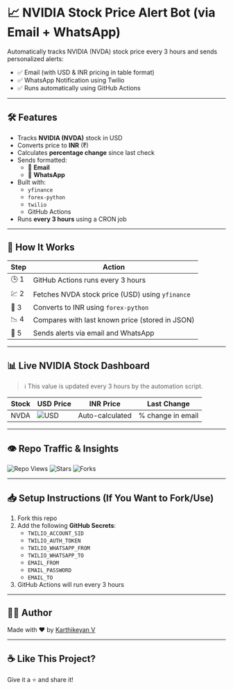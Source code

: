 # 📈 NVIDIA Stock Price Alert Bot (via Email + WhatsApp)

Automatically tracks NVIDIA (NVDA) stock price every 3 hours and sends personalized alerts:
- ✅ Email (with USD & INR pricing in table format)
- ✅ WhatsApp Notification using Twilio
- ✅ Runs automatically using GitHub Actions

---

## 🛠 Features

- Tracks **NVIDIA (NVDA)** stock in USD
- Converts price to **INR** (₹)
- Calculates **percentage change** since last check
- Sends formatted:
  - 📧 **Email**
  - 💬 **WhatsApp**
- Built with:
  - `yfinance`
  - `forex-python`
  - `twilio`
  - GitHub Actions
- Runs **every 3 hours** using a CRON job

---

## 🚀 How It Works

| Step | Action |
|------|--------|
| 🕒 1 | GitHub Actions runs every 3 hours |
| 💹 2 | Fetches NVDA stock price (USD) using `yfinance` |
| 🔁 3 | Converts to INR using `forex-python` |
| 📉 4 | Compares with last known price (stored in JSON) |
| 🔔 5 | Sends alerts via email and WhatsApp |

---

## 📊 Live NVIDIA Stock Dashboard

> ℹ️ This value is updated every 3 hours by the automation script.

| Stock | USD Price | INR Price | Last Change |
|-------|-----------|-----------|--------------|
| NVDA  | ![USD](https://img.shields.io/badge/dynamic/json?color=blue&label=USD&query=last_price&url=https://raw.githubusercontent.com/Karthikeyan01V/nvdia-stock-alert-bot/blob/main/last_price.json) | Auto-calculated | % change in email |

---

## 👁️ Repo Traffic & Insights

![Repo Views](https://komarev.com/ghpvc/?username=Karthikeyan01V&label=Repo+Views&color=brightgreen)
![Stars](https://img.shields.io/github/stars/Karthikeyan01V/nvdia-stock-alert-bot?style=social)
![Forks](https://img.shields.io/github/forks/Karthikeyan01V/nvdia-stock-alert-bot?style=social)

---

## 📥 Setup Instructions (If You Want to Fork/Use)

1. Fork this repo
2. Add the following **GitHub Secrets**:
   - `TWILIO_ACCOUNT_SID`
   - `TWILIO_AUTH_TOKEN`
   - `TWILIO_WHATSAPP_FROM`
   - `TWILIO_WHATSAPP_TO`
   - `EMAIL_FROM`
   - `EMAIL_PASSWORD`
   - `EMAIL_TO`
3. GitHub Actions will run every 3 hours

---

## 🙋‍♂️ Author

Made with ❤️ by [Karthikeyan V ](https://github.com/Karthikeyan01V)

---

## ☕ Like This Project?

Give it a ⭐ and share it!
